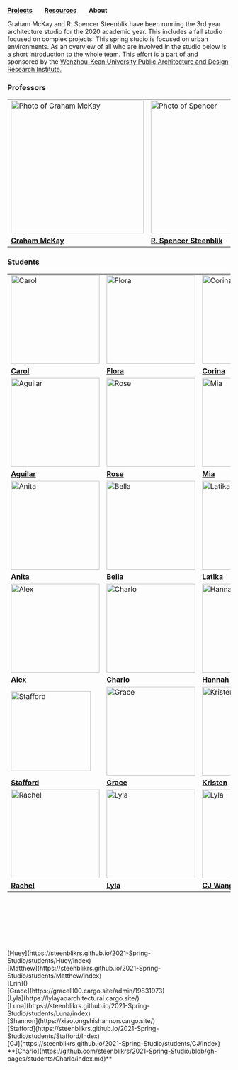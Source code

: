**[Projects](https://steenblikrs.github.io/2021-Spring-Studio/Research)** &nbsp; &nbsp; &nbsp;        **[Resources](https://steenblikrs.github.io/2021-Spring-Studio/Resources)**  &nbsp; &nbsp; &nbsp;    **About**

Graham McKay and R. Spencer Steenblik have been running the 3rd year architecture studio for the 2020 academic year. This includes a fall studio focused on complex projects. This spring studio is focused on urban environments. As an overview of all who are involved in the studio below is a short introduction to the whole team. This effort is a part of and sponsored by the [Wenzhou-Kean University Public Architecture and Design Research Institute.](https://steenblikrs.github.io/2021-Spring-Studio/PADRI/index)

### Professors
<table style="width:100%; border-collapse: collapse; border: none;">
  <tr style="border: none;">
    <td style="border: none;"><a href="https://steenblikrs.github.io/2021-Spring-Studio/McKay"><img alt="Photo of Graham McKay" src="https://github.com/steenblikrs/2021-Spring-Studio/raw/gh-pages/assets/Graham.jpg" width="300"></a></td>
    <td style="border: none;"><a href="https://steenblikrs.github.io/2021-Spring-Studio/Steenblik"><img alt="Photo of Spencer" src="https://raw.githubusercontent.com/steenblikrs/2021-Spring-Studio/gh-pages/Steenblik/20210510RSSbw.png" width="300"></a></td>
    <td style="border: none;"><a href="https://steenblikrs.github.io/2021-Spring-Studio/Saarinen"><img alt="Photo of Evan Saarinen" src="https://github.com/steenblikrs/2021-Spring-Studio/raw/gh-pages/assets/Evanbw.jpg" width="300"></a></td>
  </tr>
 <tr style="border: none;">
    <td style="border: none;"><a href="https://steenblikrs.github.io/2021-Spring-Studio/McKay"><b>Graham McKay</b></a></td>
    <td style="border: none;"><a href="https://steenblikrs.github.io/2021-Spring-Studio/Steenblik"><b>R. Spencer Steenblik</b></a></td>
    <td style="border: none;"><a href="https://steenblikrs.github.io/2021-Spring-Studio/Saarinen"><b>Evan Saarinen</b></a></td>
  </tr>
    </table>











### Students
<table style="width:100%; border-collapse: collapse; border: none;">
  <tr style="border: none;">
    <td style="border: none;"><a href="https://cccarol.cargo.site/"><img alt="Carol" src="https://github.com/steenblikrs/2021-Spring-Studio/blob/gh-pages/students/Carol/Carol-self%20portrait.jpg?raw=true" width="200"></a></td>
    <td style="border: none;"><a href="https://zmrflora.github.io/Portfolio/"><img alt="Flora" src="https://github.com/steenblikrs/2021-Spring-Studio/blob/gh-pages/students/Flora/self-portrait2.jpg?raw=true" width="200"></a></td>
    <td style="border: none;"><a href="https://steenblikrs.github.io/2021-Spring-Studio/students/Corina/index"><img alt="Corina" src="https://github.com/steenblikrs/2021-Spring-Studio/blob/gh-pages/students/Corina/s.jpg?raw=true" width="200"></a></td>
    <td style="border: none;"><a href="https://steenblikrs.github.io/2021-Spring-Studio/students/Sarry/index"><img alt="Photo of Sarry" src="https://github.com/steenblikrs/2021-Spring-Studio/raw/gh-pages/students/Sarry/未压缩.jpg" width="200"></a></td>
  </tr><tr style="border: none;">
    <td style="border: none;"><a href="https://cccarol.cargo.site/"><b>Carol</b></a></td>
    <td style="border: none;"><a href="https://zmrflora.github.io/Portfolio/"><b>Flora</b></a></td>
    <td style="border: none;"><a href="https://steenblikrs.github.io/2021-Spring-Studio/students/Corina/index"><b>Corina</b></a></td>
    <td style="border: none;"><a href="https://steenblikrs.github.io/2021-Spring-Studio/students/Sarry/index"><b>Sarry</b></a></td>
  </tr>

   <tr style="border: none;">
    <td style="border: none;"><a href="https://steenblikrs.github.io/2021-Spring-Studio/students/Aguilar/index"><img alt="Aguilar" src="https://raw.githubusercontent.com/steenblikrs/2021-Spring-Studio/c053535b134851573584310c10c19875938fc2f9/students/Aguilar/ASSETS/%E5%8E%BB%E8%89%B2%E7%85%A7.jpg?raw=true" width="200"></a></td>
     <td style="border: none;"><a href="https://steenblikrs.github.io/2021-Spring-Studio/students/Rose/index"><img alt="Rose" src="https://raw.githubusercontent.com/steenblikrs/2021-Spring-Studio/gh-pages/students/Rose/49898d15f83e0d05bdee45182e278a0.jpg?raw=true" width="200"></a></td>
     <td style="border: none;"><a href="https://steenblikrs.github.io/2021-Spring-Studio/students/Mia/index"><img alt="Mia" src="https://github.com/steenblikrs/2021-Spring-Studio/blob/gh-pages/students/Mia/%E5%BE%AE%E4%BF%A1%E5%9B%BE%E7%89%87_20210604105729.jpg?raw=true" width="200"></a></td>
    <td style="border: none;"><a href="https://steenblikrs.github.io/2021-Spring-Studio/students/Jeremy/Jeremy"><img alt="Jeremy" src="https://github.com/steenblikrs/2021-Spring-Studio/blob/62ce5b79022cd1ba6dca6b8217f0c6d12a62ead3/students/Jeremy/1535130204065%20(2.1).png?raw=true" width="200"></a></td>
   </tr><tr style="border: none;">
    <td style="border: none;"><a href="https://steenblikrs.github.io/2021-Spring-Studio/students/Aguilar/index"><b>Aguilar</b></a></td>
    <td style="border: none;"><a href="https://steenblikrs.github.io/2021-Spring-Studio/students/Rose/index"><b>Rose</b></a></td>
    <td style="border: none;"><a href="https://steenblikrs.github.io/2021-Spring-Studio/students/Mia/index"><b>Mia</b></a></td>
    <td style="border: none;"><a href="https://steenblikrs.github.io/2021-Spring-Studio/students/Jeremy/Jeremy"><b>Jeremy</b></a></td>
  </tr>
  
 <tr style="border: none;"> 
  <td style="border: none;"><a href="https://wuhaozhuo.cargo.site"><img alt="Anita" src="https://raw.githubusercontent.com/steenblikrs/2021-Spring-Studio/gh-pages/students/anita/WechatIMG2162.jpeg" width="200"></a></td>
   <td style="border: none;"><a href="https://steenblikrs.github.io/2021-Spring-Studio/students/Bella/index"><img alt="Bella" src="https://raw.githubusercontent.com/steenblikrs/2021-Spring-Studio/gh-pages/students/Bella/%E5%BE%AE%E4%BF%A1%E5%9B%BE%E7%89%87_20210604135645.jpg" width="200"></a></td>
   <td style="border: none;"><a href="https://steenblikrs.github.io/2021-Spring-Studio/students/Latika/index"><img alt="Latika" src="https://github.com/steenblikrs/2021-Spring-Studio/blob/gh-pages/students/Latika/Latika_photo.png?raw=true" width="200"></a></td>
   <td style="border: none;"><a href="https://steenblikrs.github.io/2021-Spring-Studio/students/Ted/index"><img alt="Ted" 
src="https://github.com/steenblikrs/2021-Spring-Studio/blob/4f0605208ddc773335eae901c8c8c22b4b77fc29/students/Ted/ted1.jpg?raw=true" width="200"></a></td>
   </tr><tr style="border: none;">
    <td style="border: none;"><a href="https://wuhaozhuo.cargo.site"><b>Anita</b></a></td>
    <td style="border: none;"><a href="https://steenblikrs.github.io/2021-Spring-Studio/students/Bella/index"><b>Bella</b></a></td>
    <td style="border: none;"><a href="https://steenblikrs.github.io/2021-Spring-Studio/students/Latika/index"><b>Latika</b></a></td>
    <td style="border: none;"><a href="https://steenblikrs.github.io/2021-Spring-Studio/students/Ted/index"><b>Ted</b></a></td>
  </tr>
 <tr style="border: none;">
      <td style="border: none;"><a href="https://steenblikrs.github.io/2021-Spring-Studio/students/Alex/index"><img alt="Alex" src="https://github.com/steenblikrs/2021-Spring-Studio/blob/9b8084b4def99361dbedbb20e3b37b5dd6670d39/students/Alex/pic/%E7%85%A7%E7%89%87.jpg?raw=true" width="200"></a></td>
   <td style="border: none;"><a href="https://steenblikrs.github.io/2021-Spring-Studio/students/Charlo/index"><img alt="Charlo" src="https://github.com/steenblikrs/2021-Spring-Studio/blob/cc16906adb4454327c1ea4c6992c98c75a7ed2d9/students/Charlo/9F7DE6537164479EAE676F458781E8441.png?raw=true" width="200"></a></td>
    <td style="border: none;"><a href="https://jiayiny.wixsite.com/mysite"><img alt="Hannah" src="https://github.com/steenblikrs/2021-Spring-Studio/blob/gh-pages/students/Hannah/%E6%B1%89%E5%A8%9C%E6%9C%AC%E4%BA%BA.jpg?raw=true" width="200"></a></td>  
   <td style="border: none;"><a href="https://httprita.cargo.site/"><img alt="Rita" src="https://github.com/steenblikrs/2021-Spring-Studio/blob/5a300180500f0cdde7fa461c55560250344cfdf2/students/Rita/Rita1111.jpg?raw=true" width="200"></a></td>
     </tr>
   
  
  <tr style="border: none;">
  <td style="border: none;"><a href="https://steenblikrs.github.io/2021-Spring-Studio/students/Alex/index"><b>Alex</b></a></td>
  <td style="border: none;"><a href="https://steenblikrs.github.io/2021-Spring-Studio/students/Charlo/index"><b>Charlo</b></a></td>
  <td style="border: none;"><a href="https://jiayiny.wixsite.com/mysite"><b>Hannah</b></a></td>
  <td style="border: none;"><a href="https://httprita.cargo.site/"><b>Rita</b></a></td>
 </tr>  
   
  <tr style="border: none;">
    <td style="border: none;"><a href="https://dvcwskbmei.mobirisesite.com/"><img alt="Stafford" src="https://github.com/steenblikrs/2021-Spring-Studio/blob/gh-pages/students/Stafford/xjpic%202.jpeg?raw=true" width="180"></a></td>
    <td style="border: none;"><a href="https://gracelll00.cargo.site"><img alt="Grace" src="https://github.com/steenblikrs/2021-Spring-Studio/blob/gh-pages/students/Grace/%E5%BE%AE%E4%BF%A1%E5%9B%BE%E7%89%87_20210607171954.jpg?raw=true" width="200"></a></td>
    <td style="border: none;"><a href="https://jiayuq.wixsite.com/website-1"><img alt="Kristen" src="https://github.com/steenblikrs/2021-Spring-Studio/blob/gh-pages/students/Kristen/Kristen.png?raw=true" width="200"></a></td>
    <td style="border: none;"><a href="https://xiaotongshishannon.cargo.site"><img alt="Shannon" src="https://raw.githubusercontent.com/steenblikrs/2021-Spring-Studio/gh-pages/students/Shannon/9f10e809a986ba45651037c99884a8b.jpg" width="200"></a></td>
      </tr>
  <tr style="border: none;">
  <td style="border: none;"><a href="https://dvcwskbmei.mobirisesite.com"><b>Stafford</b></a></td>
  <td style="border: none;"><a href="https://gracelll00.cargo.site"><b>Grace</b></a></td>
  <td style="border: none;"><a href="https://jiayuq.wixsite.com/website-1"><b>Kristen</b></a></td>
  <td style="border: none;"><a href="https://xiaotongshishannon.cargo.site"><b>Shannon</b></a></td>
  </tr>    
  
   <tr style="border: none;">
    <td style="border: none;"><a href="https://nuoyingc.wixsite.com/web1"><img alt="Rachel" src="https://github.com/steenblikrs/2021-Spring-Studio/blob/gh-pages/students/Rachel/照片.png?raw=true" width="200"></a></td>
    <td style="border: none;"><a href="https://lylayaoarchitectural.cargo.site/"><img alt="Lyla" src="https://steenblikrs.github.io/2021-Spring-Studio/students/Lyla/E8C5B0D3B2139F848F11408EC78E3A74.png?raw=true" width="200"></a></td>
     <td style="border: none;"><a href="https://lylayaoarchitectural.cargo.site/"><img alt="Lyla" src="https://steenblikrs.github.io/2021-Spring-Studio/students/Lyla/E8C5B0D3B2139F848F11408EC78E3A74.png?raw=true" width="200"></a></td>
</tr>     
     
    
  
  <tr style="border: none;">
    <td style="border: none;"><a href="https://nuoyingc.wixsite.com/web1"><b>Rachel</b></a></td>
    <td style="border: none;"><a href="https://lylayaoarchitectural.cargo.site/"><b>Lyla</b></a></td>
    <td style="border: none;"><a href="https://chunjiew.wordpress.com/"><b>CJ Wang</b></a></td>
  </tr>
   
   </table>
  

<br/><br/>


<br/><br/>

<br/>
[Huey](https://steenblikrs.github.io/2021-Spring-Studio/students/Huey/index)
<br/>
[Matthew](https://steenblikrs.github.io/2021-Spring-Studio/students/Matthew/index)
<br/>
[Erin]()
<br/>
[Grace](https://gracelll00.cargo.site/admin/19831973)
<br/>
[Lyla](https://lylayaoarchitectural.cargo.site/)

<br/>
[Luna](https://steenblikrs.github.io/2021-Spring-Studio/students/Luna/index)
<br/>
[Shannon](https://xiaotongshishannon.cargo.site/)
<br/>
[Stafford](https://steenblikrs.github.io/2021-Spring-Studio/students/Stafford/Index)
<br/>
[CJ](https://steenblikrs.github.io/2021-Spring-Studio/students/CJ/Index)
<br/>
**[Charlo](https://github.com/steenblikrs/2021-Spring-Studio/blob/gh-pages/students/Charlo/index.md)**
<br/>
<br/>
<br/>
<br/>
<br/>
<br/>
<br/>
<br/>





